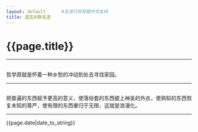```yaml
---
layout: default      #无该行将导致中文乱码
title: 诺瓦利斯名言
---
```


# {{page.title}}

------------------------------

##
哲学原就是怀着一种乡愁的冲动到处去寻找家园。

------------------------------

##
把普遍的东西赋予更高的意义，使落俗套的东西披上神圣的外衣，使熟知的东西恢复未知的尊严，使有限的东西重归于无限，这就是浪漫化。

------------------------------

{{page.date|date_to_string}}